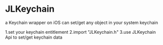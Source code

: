 JLKeychain
==========

a Keychain wrapper on iOS can set/get any object in your system keychain


1.set your keychain entitlement
2.import "JLKeychain.h"
3.use JLKeychain Api to set/get keychain data
